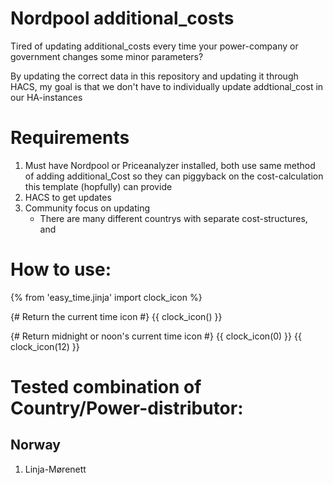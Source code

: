 # Nordpool additional_costs
Tired of updating additional_costs every time your power-company or government changes some minor parameters?

By updating the correct data in this repository and updating it through HACS, my goal is that we don't have to individually update addtional_cost in our HA-instances


# Requirements
1. Must have Nordpool or Priceanalyzer installed, both use same method of adding additional_Cost so they can piggyback on the cost-calculation this template (hopfully) can provide
2. HACS to get updates
3. Community focus on updating
   - There are many different countrys with separate cost-structures, and
  

# How to use:

{% from 'easy_time.jinja' import clock_icon %}

{# Return the current time icon #}
{{ clock_icon() }}

{# Return midnight or noon's current time icon #}
{{ clock_icon(0) }}
{{ clock_icon(12) }}




  # Tested combination of Country/Power-distributor:
  
  ## Norway
  1. Linja-Mørenett
